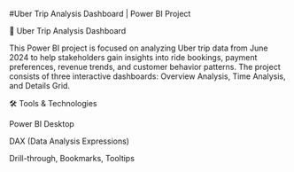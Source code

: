 #Uber Trip Analysis Dashboard | Power BI Project

🚗 Uber Trip Analysis Dashboard

This Power BI project is focused on analyzing Uber trip data from June 2024 to help stakeholders gain insights into ride bookings, payment preferences, revenue trends, and customer behavior patterns. The project consists of three interactive dashboards: Overview Analysis, Time Analysis, and Details Grid.


🛠 Tools & Technologies

Power BI Desktop

DAX (Data Analysis Expressions)

Drill-through, Bookmarks, Tooltips

